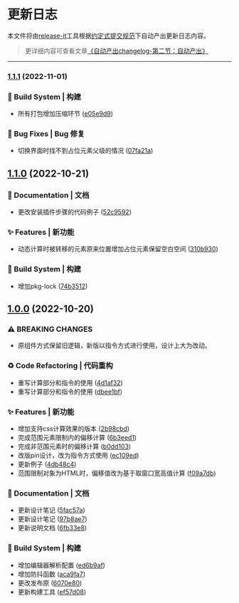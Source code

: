 # 更新日志

本文件将由[release-it](https://github.com/release-it/release-it)工具根据[约定式提交规范](https://www.conventionalcommits.org/zh-hans/v1.0.0/)下自动产出更新日志内容。

> 更详细内容可查看文章[《自动产出changelog-第二节：自动产出》](https://uxfeel.com/2021/04/13/20210413-auto-changelog-section-two-generate-changelog/)

---



### [1.1.1](https://github.com/lpreterite/vpin/compare/1.1.0...1.1.1) (2022-11-01)


### 👷‍ Build System | 构建

* 所有打包增加压缩环节 ([e05e9d9](https://github.com/lpreterite/vpin/commit/e05e9d99c6f731362eadf9a5fdc84d71bb44d2ab))


### 🐛 Bug Fixes | Bug 修复

* 切换界面时找不到占位元素父级的情况 ([07fa21a](https://github.com/lpreterite/vpin/commit/07fa21a0b3101ea621acc2f1711eadc1d282c2d8))

## [1.1.0](https://github.com/lpreterite/vpin/compare/1.0.0...1.1.0) (2022-10-21)


### 📝 Documentation | 文档

* 更改安装插件步骤的代码例子 ([52c9592](https://github.com/lpreterite/vpin/commit/52c95925a3d75ab96c5b40bc73733479ab89a718))


### ✨ Features | 新功能

* 动态计算时被转移的元素原来位置增加占位元素保留空白空间 ([310b930](https://github.com/lpreterite/vpin/commit/310b9307f9b2b6c450e82aef4d68756d8c4bc89f))


### 👷‍ Build System | 构建

* 增加pkg-lock ([74b3512](https://github.com/lpreterite/vpin/commit/74b3512b8d8a0a52d6b8a4fad45da4a81fa91426))

## [1.0.0](https://github.com/lpreterite/vpin/compare/0.2.4...1.0.0) (2022-10-20)


### ⚠ BREAKING CHANGES

* 原组件方式保留旧逻辑，新版以指令方式进行使用，设计上大为改动。

### ♻ Code Refactoring | 代码重构

* 重写计算部分和指令的使用 ([4d1af32](https://github.com/lpreterite/vpin/commit/4d1af32437aa8af34e109a80ab06a623d2ec3854))
* 重写计算部分和指令的使用 ([dbee1bf](https://github.com/lpreterite/vpin/commit/dbee1bf2fb2992a52c07ab3a2adcd19129a86958))


### ✨ Features | 新功能

* 增加支持css计算效果的版本 ([2b98cbd](https://github.com/lpreterite/vpin/commit/2b98cbde85e88413656483b071f1704e97834942))
* 完成范围元素限制内的偏移计算 ([6b3eed1](https://github.com/lpreterite/vpin/commit/6b3eed17e80f0eae42e9ed0c14c4d65ec15f01ae))
* 完成非范围元素时的偏移计算 ([b0dd103](https://github.com/lpreterite/vpin/commit/b0dd1030fd643267f3adb744909c408470bddcdd))
* 改版pin设计，改为指令方式使用 ([ec109ed](https://github.com/lpreterite/vpin/commit/ec109eda352fc66c3e33b8f1427649d7170ab908))
* 更新例子 ([4db48c4](https://github.com/lpreterite/vpin/commit/4db48c4ae168eae30a6be1829e81973d909f9126))
* 范围限制对象为HTML时，偏移值改为基于取窗口宽高值计算 ([f09a7db](https://github.com/lpreterite/vpin/commit/f09a7db4b7638c7a5102e1a4411b8a17b0100be9))


### 📝 Documentation | 文档

* 更新设计笔记 ([5fac57a](https://github.com/lpreterite/vpin/commit/5fac57ad609de5c08e45340a4b24350acee95f3c))
* 更新设计笔记 ([97b8ae7](https://github.com/lpreterite/vpin/commit/97b8ae727afa3bd9a6653624fa665384dbebe8b6))
* 更新说明文档 ([6fb33e8](https://github.com/lpreterite/vpin/commit/6fb33e8bb42c8c434c1985f2da832a15c3061eec))


### 👷‍ Build System | 构建

* 增加编辑器解析配置 ([ed6b9af](https://github.com/lpreterite/vpin/commit/ed6b9af60763c2f33b50d472d5076d33be0d3abf))
* 增加防抖函数 ([aca9fa7](https://github.com/lpreterite/vpin/commit/aca9fa7da92498f6988932d0ff14081193d4a390))
* 更改发布原 ([6070e80](https://github.com/lpreterite/vpin/commit/6070e80a64fd51195491146b793b15ca19d03250))
* 更新构建工具 ([ef57d08](https://github.com/lpreterite/vpin/commit/ef57d08e8efb51d9eeb1d963407b3fdbafc259b3))